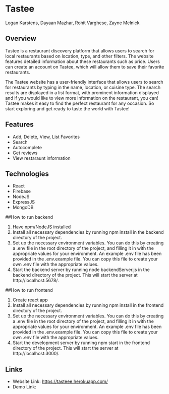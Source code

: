 # Tastee
Logan Karstens, Dayaan Mazhar, Rohit Varghese, Zayne Melnick 

## Overview
Tastee is a restaurant discovery platform that allows users to search for local restaurants based on location, type, and other filters. The website features detailed information about these restaurants such as price. Users can create an account on Tastee, which will allow them to save their favorite restaurants. 

The Tastee website has a user-friendly interface that allows users to search for restaurants by typing in the name, location, or cuisine type. The search results are displayed in a list format, with prominent information displayed and if you would like to view more information on the restaurant, you can! Tastee makes it easy to find the perfect restaurant for any occasion. So start exploring and get ready to taste the world with Tastee!

## Features
- Add, Delete, View, List Favorites
- Search
- Autocomplete
- Get reviews
- View restaraunt information

## Technologies
- React
- Firebase
- NodeJS
- ExpressJS
- MongoDB

##How to run backend
1. Have npm/NodeJS installed
2. Install all necessary dependencies by running npm install in the backend directory of the project.
3. Set up the necessary environment variables. You can do this by creating a .env file in the root directory of the project, and filling it in with the appropriate values for your environment. An example .env file has been provided in the .env.example file. You can copy this file to create your own .env file with the appropriate values.
4. Start the backend server by running node backendServer.js in the backend directory of the project. This will start the server at http://localhost:5678/.

##How to run frontend
1. Create react app
2. Install all necessary dependencies by running npm install in the frontend directory of the project.
3. Set up the necessary environment variables. You can do this by creating a .env file in the root directory of the project, and filling it in with the appropriate values for your environment. An example .env file has been provided in the .env.example file. You can copy this file to create your own .env file with the appropriate values.
4. Start the development server by running npm start in the frontend directory of the project. This will start the server at http://localhost:3000/.

## Links
- Website Link: https://tasteee.herokuapp.com/
- Demo Link:

